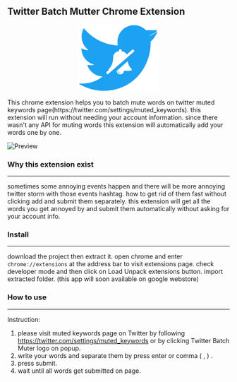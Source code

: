 ## Twitter Batch Mutter Chrome Extension
<p align="center"><img  height="150" src="https://raw.githubusercontent.com/alireza-mh/Twitter-Batch-Mutter-Extension/master/img/Twitter_Bird-mutter.svg"/></p>
This chrome extension helps you to batch mute words on twitter muted keywords page(https://twitter.com/settings/muted_keywords).
this extension will run without needing your account information. since there wasn't any API for muting words this extension will automatically add your words one by one.

![Preview](https://image.ibb.co/jwNXSc/Twitter_batch_muter_desc.gif)

### Why this extension exist
---------
sometimes some annoying events happen and there will be more annoying twitter storm with those events hashtag. how to get rid of them fast without clicking add and submit them separately. this extension will get all the words you get annoyed by and submit them automatically without asking for your account info.

### Install
---------
download the project then extract it. open chrome and enter `chrome://extensions` at the address bar to visit extensions page.
check developer mode and then click on Load Unpack extensions button. import extracted folder.
(this app will soon  available on google webstore)
### How to use
------
Instruction:

 1. please visit muted keywords page on Twitter by following
    https://twitter.com/settings/muted_keywords or by clicking Twitter Batch Muter logo on popup.
 2. write your words and separate them by press enter or comma ( , ) .
 3. press submit.
 4. wait until all words get submitted on page.
